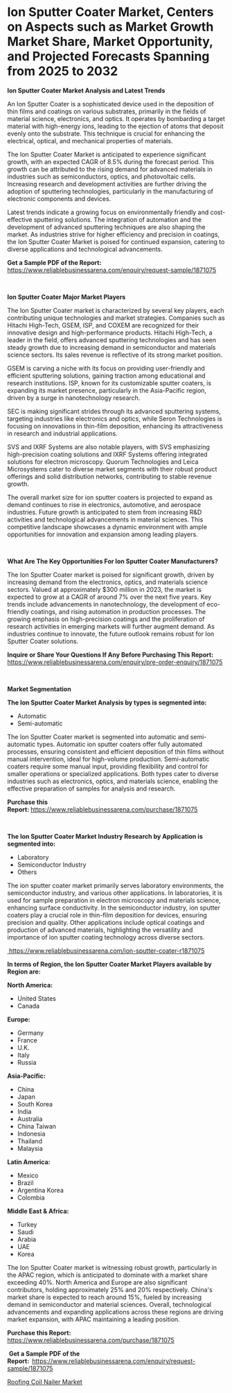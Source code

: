 <p><h1>Ion Sputter Coater Market, Centers on Aspects such as Market Growth Market Share, Market Opportunity, and Projected Forecasts Spanning from 2025 to 2032</h1></p><p><strong>Ion Sputter Coater Market Analysis and Latest Trends</strong></p>
<p><p>An Ion Sputter Coater is a sophisticated device used in the deposition of thin films and coatings on various substrates, primarily in the fields of material science, electronics, and optics. It operates by bombarding a target material with high-energy ions, leading to the ejection of atoms that deposit evenly onto the substrate. This technique is crucial for enhancing the electrical, optical, and mechanical properties of materials.</p><p>The Ion Sputter Coater Market is anticipated to experience significant growth, with an expected CAGR of 8.5% during the forecast period. This growth can be attributed to the rising demand for advanced materials in industries such as semiconductors, optics, and photovoltaic cells. Increasing research and development activities are further driving the adoption of sputtering technologies, particularly in the manufacturing of electronic components and devices.</p><p>Latest trends indicate a growing focus on environmentally friendly and cost-effective sputtering solutions. The integration of automation and the development of advanced sputtering techniques are also shaping the market. As industries strive for higher efficiency and precision in coatings, the Ion Sputter Coater Market is poised for continued expansion, catering to diverse applications and technological advancements.</p></p>
<p><strong>Get a Sample PDF of the Report:&nbsp;</strong> <a href="https://www.reliablebusinessarena.com/enquiry/request-sample/1871075?utm_campaign=2383&utm_medium=2&utm_source=Github&utm_content=ia&utm_term=23022025&utm_id=ion-sputter-coater">https://www.reliablebusinessarena.com/enquiry/request-sample/1871075</a></p>
<p>&nbsp;</p>
<p><strong>Ion Sputter Coater Major Market Players</strong></p>
<p><p>The Ion Sputter Coater market is characterized by several key players, each contributing unique technologies and market strategies. Companies such as Hitachi High-Tech, GSEM, ISP, and COXEM are recognized for their innovative design and high-performance products. Hitachi High-Tech, a leader in the field, offers advanced sputtering technologies and has seen steady growth due to increasing demand in semiconductor and materials science sectors. Its sales revenue is reflective of its strong market position.</p><p>GSEM is carving a niche with its focus on providing user-friendly and efficient sputtering solutions, gaining traction among educational and research institutions. ISP, known for its customizable sputter coaters, is expanding its market presence, particularly in the Asia-Pacific region, driven by a surge in nanotechnology research.</p><p>SEC is making significant strides through its advanced sputtering systems, targeting industries like electronics and optics, while Seron Technologies is focusing on innovations in thin-film deposition, enhancing its attractiveness in research and industrial applications.</p><p>SVS and IXRF Systems are also notable players, with SVS emphasizing high-precision coating solutions and IXRF Systems offering integrated solutions for electron microscopy. Quorum Technologies and Leica Microsystems cater to diverse market segments with their robust product offerings and solid distribution networks, contributing to stable revenue growth.</p><p>The overall market size for ion sputter coaters is projected to expand as demand continues to rise in electronics, automotive, and aerospace industries. Future growth is anticipated to stem from increasing R&D activities and technological advancements in material sciences. This competitive landscape showcases a dynamic environment with ample opportunities for innovation and expansion among leading players.</p></p>
<p>&nbsp;</p>
<p><strong>What Are The Key Opportunities For Ion Sputter Coater Manufacturers?</strong></p>
<p><p>The Ion Sputter Coater market is poised for significant growth, driven by increasing demand from the electronics, optics, and materials science sectors. Valued at approximately $300 million in 2023, the market is expected to grow at a CAGR of around 7% over the next five years. Key trends include advancements in nanotechnology, the development of eco-friendly coatings, and rising automation in production processes. The growing emphasis on high-precision coatings and the proliferation of research activities in emerging markets will further augment demand. As industries continue to innovate, the future outlook remains robust for Ion Sputter Coater solutions.</p></p>
<p><strong>Inquire or Share Your Questions If Any Before Purchasing This Report:</strong> <a href="https://www.reliablebusinessarena.com/enquiry/pre-order-enquiry/1871075?utm_campaign=2383&utm_medium=2&utm_source=Github&utm_content=ia&utm_term=23022025&utm_id=ion-sputter-coater">https://www.reliablebusinessarena.com/enquiry/pre-order-enquiry/1871075</a></p>
<p>&nbsp;</p>
<p><strong>Market Segmentation</strong></p>
<p><strong>The Ion Sputter Coater Market Analysis by types is segmented into:</strong></p>
<p><ul><li>Automatic</li><li>Semi-automatic</li></ul></p>
<p><p>The Ion Sputter Coater market is segmented into automatic and semi-automatic types. Automatic ion sputter coaters offer fully automated processes, ensuring consistent and efficient deposition of thin films without manual intervention, ideal for high-volume production. Semi-automatic coaters require some manual input, providing flexibility and control for smaller operations or specialized applications. Both types cater to diverse industries such as electronics, optics, and materials science, enabling the effective preparation of samples for analysis and research.</p></p>
<p><strong>Purchase this Report:&nbsp;</strong><a href="https://www.reliablebusinessarena.com/purchase/1871075?utm_campaign=2383&utm_medium=2&utm_source=Github&utm_content=ia&utm_term=23022025&utm_id=ion-sputter-coater">https://www.reliablebusinessarena.com/purchase/1871075</a></p>
<p>&nbsp;</p>
<p><strong>The Ion Sputter Coater Market Industry Research by Application is segmented into:</strong></p>
<p><ul><li>Laboratory</li><li>Semiconductor Industry</li><li>Others</li></ul></p>
<p><p>The ion sputter coater market primarily serves laboratory environments, the semiconductor industry, and various other applications. In laboratories, it is used for sample preparation in electron microscopy and materials science, enhancing surface conductivity. In the semiconductor industry, ion sputter coaters play a crucial role in thin-film deposition for devices, ensuring precision and quality. Other applications include optical coatings and production of advanced materials, highlighting the versatility and importance of ion sputter coating technology across diverse sectors.</p></p>
<p><a href="https://www.reliablebusinessarena.com/ion-sputter-coater-r1871075?utm_campaign=2383&utm_medium=2&utm_source=Github&utm_content=ia&utm_term=23022025&utm_id=ion-sputter-coater">&nbsp;https://www.reliablebusinessarena.com/ion-sputter-coater-r1871075</a></p>
<p><strong>In terms of Region, the Ion Sputter Coater Market Players available by Region are:</strong></p>
<p>
    <p> <strong> North America: </strong>
        <ul>
            <li>United States</li>
            <li>Canada</li>
        </ul>
        </p> 
    <p> <strong> Europe: </strong>
        <ul>
            <li>Germany</li>
            <li>France</li>
            <li>U.K.</li>
            <li>Italy</li>
            <li>Russia</li>
        </ul>
        </p> 
    <p> <strong> Asia-Pacific: </strong>
        <ul>
            <li>China</li>
            <li>Japan</li>
            <li>South Korea</li>
            <li>India</li>
            <li>Australia</li>
            <li>China Taiwan</li>
            <li>Indonesia</li>
            <li>Thailand</li>
            <li>Malaysia</li>
        </ul>
        </p> 
    <p> <strong> Latin America: </strong>
        <ul>
            <li>Mexico</li>
            <li>Brazil</li>
            <li>Argentina Korea</li>
            <li>Colombia</li>
        </ul>
        </p> 
    <p> <strong> Middle East & Africa: </strong>
        <ul>
            <li>Turkey</li>
            <li>Saudi</li>
            <li>Arabia</li>
            <li>UAE</li>
            <li>Korea</li>
        </ul>
    </p>
    </p>
<p><p>The Ion Sputter Coater market is witnessing robust growth, particularly in the APAC region, which is anticipated to dominate with a market share exceeding 40%. North America and Europe are also significant contributors, holding approximately 25% and 20% respectively. China's market share is expected to reach around 15%, fueled by increasing demand in semiconductor and material sciences. Overall, technological advancements and expanding applications across these regions are driving market expansion, with APAC maintaining a leading position.</p></p>
<p><strong>Purchase this Report: </strong><a href="https://www.reliablebusinessarena.com/purchase/1871075?utm_campaign=2383&utm_medium=2&utm_source=Github&utm_content=ia&utm_term=23022025&utm_id=ion-sputter-coater">https://www.reliablebusinessarena.com/purchase/1871075</a></p>
<p>&nbsp;<strong>Get a Sample PDF of the Report:&nbsp;&nbsp;</strong><a href="https://www.reliablebusinessarena.com/enquiry/request-sample/1871075?utm_campaign=2383&utm_medium=2&utm_source=Github&utm_content=ia&utm_term=23022025&utm_id=ion-sputter-coater">https://www.reliablebusinessarena.com/enquiry/request-sample/1871075</a></p>
<p><strong></strong></p>
<p><p><a href="https://github.com/rileymgdorcas/Market-Research-Report-List-1/blob/main/roofing-coil-nailer-market.md?utm_campaign=2383&utm_medium=2&utm_source=Github&utm_content=ia&utm_term=23022025&utm_id=ion-sputter-coater">Roofing Coil Nailer Market</a></p></p>